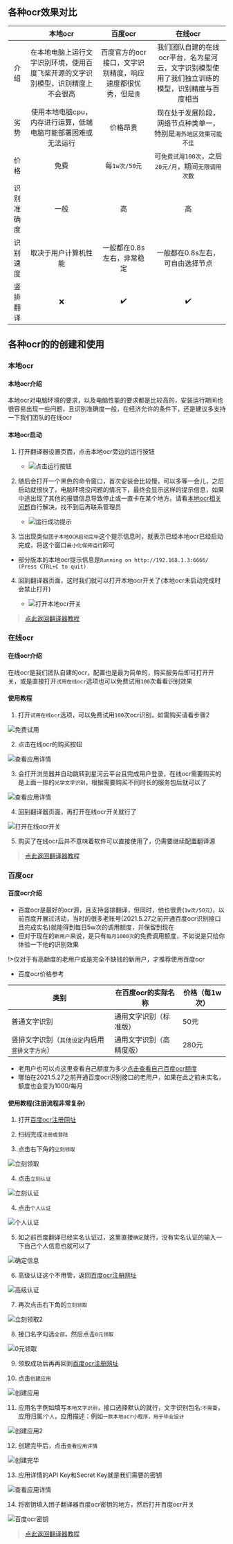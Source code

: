 
## 各种ocr效果对比
|       |                  本地ocr                   |              百度ocr               |                       在线ocr                       |
|:-----:|:----------------------------------------:|:--------------------------------:|:-------------------------------------------------:|
|  介绍   | 在本地电脑上运行文字识别环境，使用百度飞桨开源的文字识别模型，识别精度上不会很高 | 百度官方的ocr接口，文字识别精度，响应速度都很优秀，但是`贵` | 我们团队自建的在线ocr平台，名为星河云，文字识别模型使用了我们独立训练的模型，识别精度与百度相当 |
|  劣势   |     使用本地电脑cpu，内存进行运算，低端电脑可能部署困难或无法运行     |               价格昂贵               |         现在处于发展阶段，网络节点种类单一，特别是`海外地区效果可能不佳`         |
|  价格   |                    免费                    |            每`1w次/50元`            |         可`免费试用100次`，之后`20元/月`，期间`无限调用次数`          |
| 识别准确度 |                    一般                    |                高                 |                         高                         |
| 识别速度  |                取决于用户计算机性能                |         一般都在0.8s左右，非常稳定          |                一般都在0.8s左右，可自由选择节点                 |
| 竖排翻译  |                    ❌️                    |                ✔️                |                        ✔️                         |

## 各种ocr的的创建和使用

<!-- tabs:start -->

### **本地ocr**
#### 本地ocr介绍
本地ocr对电脑环境的要求，以及电脑性能的要求都是比较高的，安装运行期间也很容易出现一些问题，且识别准确度一般，在经济允许的条件下，还是建议多支持一下我们团队的在线ocr

#### 本地ocr启动
<!-- 
- 4.3.1版本开始，本地ocr需要先点击`安装按钮`进行安装

  - ![安装按钮](../assets/img/137.webp ':size=50%')

- 第一次运行本地ocr时需要较长时间来部署一系列环境进行初始化，之后就不再需要这么长时间启动了
-->
1. 打开翻译器设置页面，点击本地ocr旁边的运行按钮

   - ![点击运行按钮](../assets/img/138.webp ':size=50%')

2. 随后会打开一个黑色的命令窗口，首次安装会比较慢，可以多等一会儿，之后启动就很快了，电脑环境没问题的情况下，最终会显示这样的提示信息，如果中途出现了其他的报错信息导致停止或一直卡在某个地方。请看[本地ocr相关问题](/5.0/FAQ/faq#本地ocr相关问题)自行解决，找不到后再联系管理员

   - ![运行成功提示](../assets/img/108_3.webp ':size=80%')

<!-- 
![运行成功提示](../assets/img/108_1.webp ':size=50%')

3. 当出现`团子本地ocr启动完毕`这个提示信息时，就表示已经本地ocr已经启动完成，将这个窗口`最小化保持运行`即可
-->

3. 当出现类似`团子本地OCR启动完毕`这个提示信息时，就表示已经本地ocr已经启动完成，将这个窗口`最小化保持运行`即可
- 部分版本的本地ocr提示信息是`Running on http://192.168.1.3:6666/ (Press CTRL+C to quit)`

4. 回到翻译器页面，这时我们就可以打开本地ocr开关了(本地ocr未启动完成时会禁止打开)

   - ![打开本地ocr开关](../assets/img/139.webp ':size=50%')

>[点此返回翻译器教程](/5.0/basic/dangotranslator#配置ocr源)

### **在线ocr**
#### 在线ocr介绍
在线ocr是我们团队自建的ocr，配置也是最为简单的，购买服务后即可打开开关，或是直接打开`试用在线ocr`选项也可以免费试用`100`次看看识别效果

#### 使用教程
1. 打开`试用在线ocr`选项，可以免费试用`100`次ocr识别，如需购买请看步骤2

![免费试用](../assets/img/152.webp ':size=50%')

2. 点击在线ocr的购买按钮

![查看应用详情](../assets/img/153.webp ':size=50%')

3. 会打开浏览器并自动跳转到星河云平台且完成用户登录，在线ocr需要购买的是上面一排的`光学文字识别`，根据需要购买不同时长的服务包后就可以了

![查看应用详情](../assets/img/111_2.webp ':size=50%')

4. 回到翻译器页面，再打开在线ocr开关就行了

![打开在线ocr开关](../assets/img/154.webp ':size=50%')

5. 购买了在线ocr后并不意味着软件可以直接使用了，仍需要继续配置翻译源

>[点此返回翻译器教程](/5.0/basic/dangotranslator#配置ocr源)

### **百度ocr**
#### 百度ocr介绍
- 百度ocr是最好的ocr源，且支持竖排翻译，但同时，他也很贵(`1w次/50元`)，以前百度开展过活动，当时的很多老账号(2021.5.27之前开通百度ocr识别接口且完成实名)就能得到每日5w次的调用额度，并保留到现在
- 但对于现在的`新用户`来说，是只有`每月1000次`的免费调用额度，不如说是只给你体验一下他的识别效果

!>仅对于有高额度的老用户或是完全不缺钱的新用户，才推荐使用百度ocr

- 百度ocr价格参考

|类别|在百度ocr的实际名称|价格（每1w次）|
|--|--|--|
|普通文字识别|通用文字识别（标准版）|50元|
|竖排文字识别（`其他设定`内启用`竖排文字方向`）|通用文字识别（高精度版）|280元|

- 老用户也可以点这里查看自己额度为多少[点击查看自己百度ocr额度](https://console.bce.baidu.com/ai/?_=1628852476294&fromai=1#/ai/ocr/overview/index)
- 哪怕在2021.5.27之前开通百度ocr识别接口的老用户，如果在此之前未实名，额度也会变为1000/每月

#### 使用教程(注册流程非常复杂)
1. 打开[百度ocr注册网址](https://console.bce.baidu.com/ai/?_=1579777147726&fromai=1#/ai/ocr/overview/index)

2. 扫码完成`注册或登陆`
   
3. 点击右下角的`立刻领取`

![立刻领取](../assets/img/48.webp ':size=50%')

4. 点击`立刻认证`

![立刻认证](../assets/img/49.webp ':size=50%')

4. 点击`个人认证`

![个人认证](../assets/img/50.webp ':size=50%')

5. 如之前百度翻译已经实名认证过，这里直接`确定`就行，没有实名认证的输入一下自己个人信息也就可以了

![确定信息](../assets/img/51.webp ':size=50%')

6. 高级认证这个不用管，返回[百度ocr注册网址](https://console.bce.baidu.com/ai/?_=1579777147726&fromai=1#/ai/ocr/overview/index)

![高级认证](../assets/img/52.webp ':size=50%')

7. 再次点击右下角的`立刻领取`

![立刻领取2](../assets/img/48.webp ':size=50%')

8. 接口名字勾选`全部`，然后点击`0元领取`

![0元领取](../assets/img/54.webp ':size=50%')

9. 领取成功后再再回到[百度ocr注册网址](https://console.bce.baidu.com/ai/?_=1579777147726&fromai=1#/ai/ocr/overview/index)

10. 点击`创建应用`

![创建应用](../assets/img/53.webp ':size=50%')

11. 应用名字例如填写`本地文字识别`，接口选择默认的就行，文字识别包名:`不需要`，应用归属:`个人`，应用描述：例如`一款本地ocr小程序，用于毕业设计`

![创建应用2](../assets/img/55.webp ':size=50%')

12. 创建完毕后，点击`查看应用详情`

![创建完毕](../assets/img/56.webp ':size=50%')

13. 应用详情的API Key和Secret Key就是我们需要的密钥

![查看应用详情](../assets/img/57.webp ':size=50%')

14. 将密钥填入团子翻译器百度ocr密钥的地方，然后打开百度ocr开关

![百度ocr密钥](../assets/img/142.webp ':size=50%')

>[点此返回翻译器教程](/5.0/basic/dangotranslator#配置ocr源)
<!-- tabs:end -->